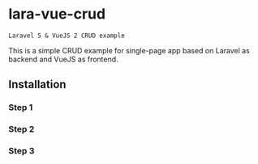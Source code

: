 # lara-vue-crud
`Laravel 5 & VueJS 2 CRUD example` 

This is a simple CRUD example for single-page app based on Laravel as backend and VueJS as frontend.

## Installation

### Step 1
### Step 2
### Step 3

